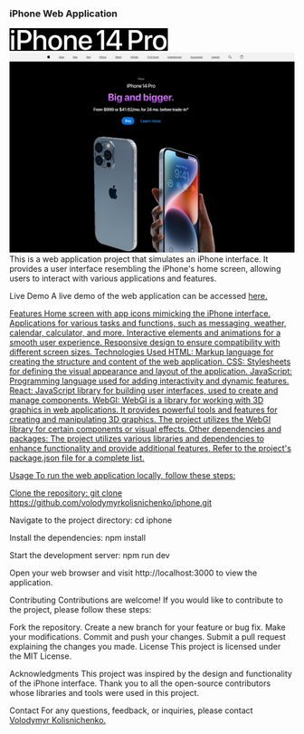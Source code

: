 ### iPhone Web Application
<img src="./src/assets/images/iphone-14.jpg"/>
<img src="./src/assets/images/iphone.png"/>
This is a web application project that simulates an iPhone interface. It provides a user interface resembling the iPhone's home screen, allowing users to interact with various applications and features.

Live Demo
A live demo of the web application can be accessed <span> <a href="https://volodymyrkolisnichenko.github.io/iphone" target="iphoneLink"> here. </span>

Features
Home screen with app icons mimicking the iPhone interface.
Applications for various tasks and functions, such as messaging, weather, calendar, calculator, and more.
Interactive elements and animations for a smooth user experience.
Responsive design to ensure compatibility with different screen sizes.
Technologies Used
HTML: Markup language for creating the structure and content of the web application.
CSS: Stylesheets for defining the visual appearance and layout of the application.
JavaScript: Programming language used for adding interactivity and dynamic features.
React: JavaScript library for building user interfaces, used to create and manage components.
WebGI: WebGI is a library for working with 3D graphics in web applications. It provides powerful tools and features for creating and manipulating 3D graphics. The project utilizes the WebGI library for certain components or visual effects.
Other dependencies and packages: The project utilizes various libraries and dependencies to enhance functionality and provide additional features. Refer to the project's package.json file for a complete list.

Usage
To run the web application locally, follow these steps:

Clone the repository:
git clone https://github.com/volodymyrkolisnichenko/iphone.git

Navigate to the project directory:
cd iphone

Install the dependencies:
npm install

Start the development server:
npm run dev

Open your web browser and visit http://localhost:3000 to view the application.

Contributing
Contributions are welcome! If you would like to contribute to the project, please follow these steps:

Fork the repository.
Create a new branch for your feature or bug fix.
Make your modifications.
Commit and push your changes.
Submit a pull request explaining the changes you made.
License
This project is licensed under the MIT License.

Acknowledgments
This project was inspired by the design and functionality of the iPhone interface. Thank you to all the open-source contributors whose libraries and tools were used in this project.

Contact
For any questions, feedback, or inquiries, please contact <span> <a href="https://github.com/VolodymyrKolisnichenko" target="_blank"> Volodymyr Kolisnichenko.</span> 
